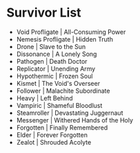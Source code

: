 # Survivor List
- Void Profligate | All-Consuming Power
- Nemesis Profligate | Hidden Truth
- Drone | Slave to the Sun
- Dissonance | A Lonely Song
- Pathogen | Death Doctor
- Replicator | Unending Army
- Hypothermic | Frozen Soul
- Kismet | The Void's Overseer
- Follower | Malachite Subordinate
- Heavy | Left Behind
- Vampiric | Shameful Bloodlust
- Steamroller | Devastating Juggernaut
- Messenger | Withered Hands of the Holy
- Forgotten | Finally Remembered
- Elder | Forever Forgotten
- Zealot | Shrouded Acolyte
